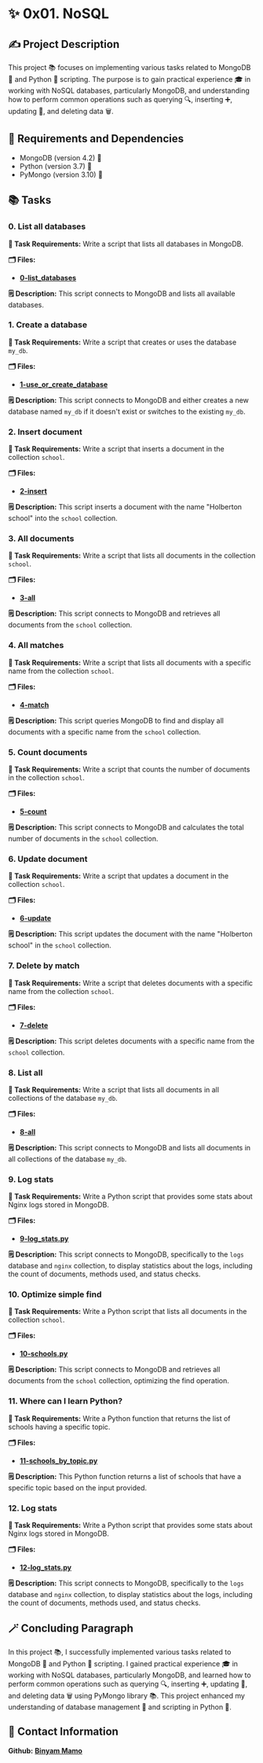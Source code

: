 # ✨ 0x01. NoSQL

## ✍️ Project Description

This project 📚 focuses on implementing various tasks related to MongoDB 🍃 and Python 🐍 scripting. The purpose is to gain practical experience 🎓 in working with NoSQL databases, particularly MongoDB, and understanding how to perform common operations such as querying 🔍, inserting ➕, updating 🔄, and deleting data 🗑️.

## 🔧 Requirements and Dependencies

- MongoDB (version 4.2) 🍃
- Python (version 3.7) 🐍
- PyMongo (version 3.10) 🔰

## 📚 Tasks

### 0. List all databases

**📜 Task Requirements:**
Write a script that lists all databases in MongoDB.

**🗂️ Files:** 
- **[0-list_databases](0-list_databases)**

**🗒️ Description:**
This script connects to MongoDB and lists all available databases.

### 1. Create a database

**📜 Task Requirements:**
Write a script that creates or uses the database `my_db`.

**🗂️ Files:** 
- **[1-use_or_create_database](1-use_or_create_database)**

**🗒️ Description:**
This script connects to MongoDB and either creates a new database named `my_db` if it doesn't exist or switches to the existing `my_db`.

### 2. Insert document

**📜 Task Requirements:**
Write a script that inserts a document in the collection `school`.

**🗂️ Files:** 
- **[2-insert](2-insert)**

**🗒️ Description:**
This script inserts a document with the name "Holberton school" into the `school` collection.

### 3. All documents

**📜 Task Requirements:**
Write a script that lists all documents in the collection `school`.

**🗂️ Files:** 
- **[3-all](3-all)**

**🗒️ Description:**
This script connects to MongoDB and retrieves all documents from the `school` collection.

### 4. All matches

**📜 Task Requirements:**
Write a script that lists all documents with a specific name from the collection `school`.

**🗂️ Files:** 
- **[4-match](4-match)**

**🗒️ Description:**
This script queries MongoDB to find and display all documents with a specific name from the `school` collection.

### 5. Count documents

**📜 Task Requirements:**
Write a script that counts the number of documents in the collection `school`.

**🗂️ Files:** 
- **[5-count](5-count)**

**🗒️ Description:**
This script connects to MongoDB and calculates the total number of documents in the `school` collection.

### 6. Update document

**📜 Task Requirements:**
Write a script that updates a document in the collection `school`.

**🗂️ Files:** 
- **[6-update](6-update)**

**🗒️ Description:**
This script updates the document with the name "Holberton school" in the `school` collection.

### 7. Delete by match

**📜 Task Requirements:**
Write a script that deletes documents with a specific name from the collection `school`.

**🗂️ Files:** 
- **[7-delete](7-delete)**

**🗒️ Description:**
This script deletes documents with a specific name from the `school` collection.

### 8. List all

**📜 Task Requirements:**
Write a script that lists all documents in all collections of the database `my_db`.

**🗂️ Files:** 
- **[8-all](8-all)**

**🗒️ Description:**
This script connects to MongoDB and lists all documents in all collections of the database `my_db`.

### 9. Log stats

**📜 Task Requirements:**
Write a Python script that provides some stats about Nginx logs stored in MongoDB.

**🗂️ Files:** 
- **[9-log_stats.py](9-log_stats.py)**

**🗒️ Description:**
This script connects to MongoDB, specifically to the `logs` database and `nginx` collection, to display statistics about the logs, including the count of documents, methods used, and status checks.

### 10. Optimize simple find

**📜 Task Requirements:**
Write a Python script that lists all documents in the collection `school`.

**🗂️ Files:** 
- **[10-schools.py](10-schools.py)**

**🗒️ Description:**
This script connects to MongoDB and retrieves all documents from the `school` collection, optimizing the find operation.

### 11. Where can I learn Python?

**📜 Task Requirements:**
Write a Python function that returns the list of schools having a specific topic.

**🗂️ Files:** 
- **[11-schools_by_topic.py](11-schools_by_topic.py)**

**🗒️ Description:**
This Python function returns a list of schools that have a specific topic based on the input provided.

### 12. Log stats

**📜 Task Requirements:**
Write a Python script that provides some stats about Nginx logs stored in MongoDB.

**🗂️ Files:** 
- **[12-log_stats.py](12-log_stats.py)**

**🗒️ Description:**
This script connects to MongoDB, specifically to the `logs` database and `nginx` collection, to display statistics about the logs, including the count of documents, methods used, and status checks.

## 🪄 Concluding Paragraph

In this project 📚, I successfully implemented various tasks related to MongoDB 🍃 and Python 🐍 scripting. I gained practical experience 🎓 in working with NoSQL databases, particularly MongoDB, and learned how to perform common operations such as querying 🔍, inserting ➕, updating 🔄, and deleting data 🗑️ using PyMongo library 📚. This project enhanced my understanding of database management 💽 and scripting in Python 🐍.

## 🔗 Contact Information

**Github:** **[Binyam Mamo](https://github.com/BinyamMamo)**


